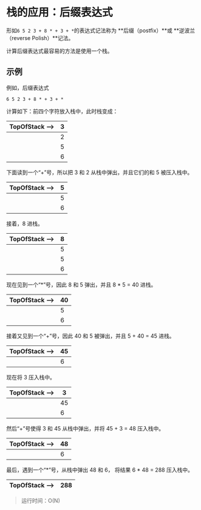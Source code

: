 # 栈的应用：后缀表达式

形如`6 5 2 3 + 8 * + 3 + *`的表达式记法称为 **后缀（postfix）**或 **逆波兰（reverse Polish）**记法。

计算后缀表达式最容易的方法是使用一个栈。

## 示例

例如，后缀表达式

`6 5 2 3 + 8 * + 3 + *`

计算如下：前四个字符放入栈中，此时栈变成：

TopOfStack --> | 3
-------------- | ----
               | 2
               | 5
               | 6

下面读到一个“+”号，所以把 3 和 2 从栈中弹出，并且它们的和 5 被压入栈中。

TopOfStack --> | 5
-------------- | ----
               | 5
               | 6

接着，8 进栈。

TopOfStack --> | 8
-------------- | ----
               | 5
               | 5
               | 6

现在见到一个“\*”号，因此 8 和 5 弹出，并且 8 \* 5 = 40 进栈。

TopOfStack --> | 40
-------------- | ----
               | 5
               | 6

接着又见到一个“+”号，因此 40 和 5 被弹出，并且 5 + 40 = 45 进栈。

TopOfStack --> | 45
-------------- | ----
               | 6

现在将 3 压入栈中。

TopOfStack --> | 3
-------------- | ----
               | 45
               | 6

然后“+”号使得 3 和 45 从栈中弹出，并将 45 + 3 = 48 压入栈中。

TopOfStack --> | 48
-------------- | ----
               | 6

最后，遇到一个“\*”号，从栈中弹出 48 和 6， 将结果 6 \* 48 = 288 压入栈中。

TopOfStack --> | 288
-------------- | ----

> 运行时间：O(N)







